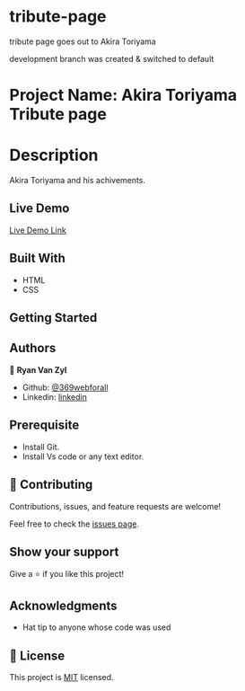 # tribute-page

tribute page goes out to Akira Toriyama

development branch was created & switched to default

# Project Name: Akira Toriyama Tribute page

# Description

Akira Toriyama and his achivements.

## Live Demo

[Live Demo Link](https://astounding-syrniki-7c075b.netlify.app/)

## Built With

- HTML
- CSS

## Getting Started

## Authors

👤 **Ryan Van Zyl**

- Github: [@369webforall](https://github.com/RyanVanZyl)
- Linkedin: [linkedin](https://www.linkedin.com/in/ryan-van-zyl-40574922b/)

## Prerequisite

- Install Git.
- Install Vs code or any text editor.

## 🤝 Contributing

Contributions, issues, and feature requests are welcome!

Feel free to check the [issues page](../../issues/).

## Show your support

Give a ⭐️ if you like this project!

## Acknowledgments

- Hat tip to anyone whose code was used

## 📝 License

This project is [MIT](./MIT.md) licensed.